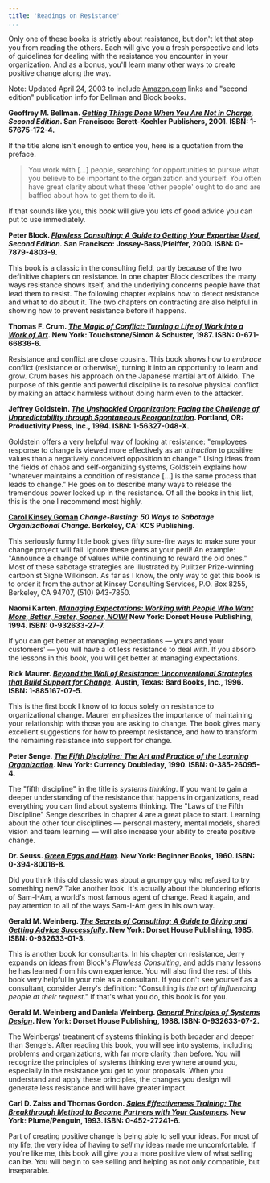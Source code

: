 ```yaml
---
title: 'Readings on Resistance'
...
```


Only one of these books is strictly about resistance,
but don't let that stop you from reading the others.
Each will give you a fresh perspective and lots of guidelines
for dealing with the resistance you encounter in your organization.
And as a bonus,
you'll learn many other ways to create positive change along the way.

Note: Updated April 24, 2003 to include
[Amazon.com](http://www.amazon.com/exec/obidos/redirect-home/dalehemery-20)
links and "second edition" publication info for Bellman and Block books.   

**Geoffrey M. Bellman.
<em><a href="http://www.amazon.com/exec/obidos/ASIN/1576751724/dalehemery-20">Getting Things Done When You Are Not in Charge</a>, Second Edition</em>.
San Francisco: Berett-Koehler Publishers, 2001.
ISBN: 1-57675-172-4.**

If the title alone isn't enough to entice you,
here is a quotation from the preface.

  > You work with [...] people,
    searching for opportunities to pursue
    what you believe to be important
    to the organization and yourself.
    You often have great clarity
    about what these 'other people' ought to do
    and are baffled about how to get them to do it.

If that sounds like you, this book will give you lots of good advice you can put to use immediately.   

**Peter Block. <em><a href="http://www.amazon.com/exec/obidos/ASIN/0787948039/dalehemery-20">Flawless Consulting: A Guide to Getting Your Expertise Used</a>, Second Edition.</em> San Francisco: Jossey-Bass/Pfeiffer, 2000. ISBN: 0-7879-4803-9.**

This book is a classic in the consulting field,
partly because of the two definitive chapters on resistance.
In one chapter Block describes the many ways resistance shows itself,
and the underlying concerns people have that lead them to resist.
The following chapter explains how to detect resistance and what to do about it.
The two chapters on contracting are also helpful in showing how to prevent resistance before it happens.   

**Thomas F. Crum. <em><a href="http://www.amazon.com/exec/obidos/ASIN/0671668366/dalehemery-20">The Magic of Conflict: Turning a Life of Work into a Work of Art</a></em>. New York: Touchstone/Simon &amp; Schuster, 1987. ISBN: 0-671-66836-6.**

Resistance and conflict are close cousins.
This book shows how to <em>embrace</em> conflict (resistance or otherwise),
turning it into an opportunity to learn and grow.
Crum bases his approach on the Japanese martial art of Aikido.
The purpose of this gentle and powerful discipline is to resolve physical conflict by making an attack harmless without doing harm even to the attacker.   

**Jeffrey Goldstein. <em><a href="http://www.amazon.com/exec/obidos/ASIN/156327048X/dalehemery-20">The Unshackled Organization: Facing the Challenge of Unpredictability through Spontaneous Reorganization</a></em>. Portland, OR: Productivity Press, Inc., 1994. ISBN: 1-56327-048-X.**


Goldstein offers a very helpful way of looking at resistance:
"employees response to change is viewed more effectively as an <em>attraction</em> to positive values than a negatively conceived opposition to change."
Using ideas from the fields of chaos and self-organizing systems,
Goldstein explains how "whatever maintains a condition of resistance [...] is the same process that leads to change."
He goes on to describe many ways to release the tremendous power locked up in the resistance.
Of all the books in this list, this is the one I recommend most highly.   

**<a href="http://www.amazon.com/exec/obidos/external-search?tag=dalehemery-20&amp;keyword=Carol%20Kinsey%20Goman&amp;mode=books">Carol Kinsey Goman</a> <em>Change-Busting: 50 Ways to Sabotage Organizational Change</em>. Berkeley, CA: KCS Publishing.**

This seriously funny little book gives fifty sure-fire ways to make sure your change project will fail.
Ignore these gems at your peril!
An example:
"Announce a change of values while continuing to reward the old ones."
Most of these sabotage strategies are illustrated by Pulitzer Prize-winning cartoonist Signe Wilkinson.
As far as I know,
the only way to get this book is to order it from the author at Kinsey Consulting Services, P.O. Box 8255, Berkeley, CA 94707, (510) 943-7850.   

**Naomi Karten. <em><a href="http://www.amazon.com/exec/obidos/ASIN/0932633277/dalehemery-20">Managing Expectations: Working with People Who Want More, Better, Faster, Sooner, NOW!</a></em> New York: Dorset House Publishing, 1994. ISBN: 0-932633-27-7.**

If you can get better at managing expectations
&#8212;
yours and your customers'
&#8212;
you will have a lot less resistance to deal with.
If you absorb the lessons in this book,
you will get better at managing expectations.   

**Rick Maurer. <em><a href="http://www.amazon.com/exec/obidos/ASIN/1885167075/dalehemery-20">Beyond the Wall of Resistance: Unconventional Strategies that Build Support for Change</a></em>. Austin, Texas: Bard Books, Inc., 1996. ISBN: 1-885167-07-5.**

This is the first book I know of to focus solely on resistance to organizational change.
Maurer emphasizes the importance of maintaining your relationship with those you are asking to change.
The book gives many excellent suggestions for how to preempt resistance,
and how to transform the remaining resistance into support for change.   

**Peter Senge. <em><a href="http://www.amazon.com/exec/obidos/ASIN/0385260954/dalehemery-20">The Fifth Discipline: The Art and Practice of the Learning Organization</a></em>. New York: Currency Doubleday, 1990. ISBN: 0-385-26095-4.**


The "fifth discipline" in the title is <em>systems thinking</em>.
If you want to gain a deeper understanding of the resistance that happens in organizations,
read everything you can find about systems thinking.
The "Laws of the Fifth Discipline" Senge describes in chapter 4 are a great place to start.
Learning about the other four disciplines &#8212; personal mastery,
mental models,
shared vision and team learning &#8212; will also increase your ability to create positive change.   

**Dr. Seuss. <em><a href="http://www.amazon.com/exec/obidos/ASIN/0394800168/dalehemery-20">Green Eggs and Ham</a>.</em> New York: Beginner Books, 1960. ISBN: 0-394-80016-8.**

Did you think this old classic was about a grumpy guy who refused to try something new?
Take another look.
It's actually about the blundering efforts of Sam-I-Am,
a world's most famous agent of change.
Read it again,
and pay attention to all of the ways Sam-I-Am gets in his own way.   

**Gerald M. Weinberg. <em><a href="http://www.amazon.com/exec/obidos/ASIN/0932633013/dalehemery-20">The Secrets of Consulting: A Guide to Giving and Getting Advice Successfully</a></em>. New York: Dorset House Publishing, 1985. ISBN: 0-932633-01-3.**

This is another book for consultants.
In his chapter on resistance,
Jerry expands on ideas from Block's <em>Flawless Consulting</em>,
and adds many lessons he has learned from his own experience.
You will also find the rest of this book very helpful in your role as a consultant.
If you don't see yourself as a consultant,
consider Jerry's definition: "Consulting is <em>the art of influencing people at their request</em>."
If that's what you do,
this book is for you.   

**Gerald M. Weinberg and Daniela Weinberg. <em><a href="http://www.amazon.com/exec/obidos/ASIN/0932633072/dalehemery-20">General Principles of Systems Design</a></em>. New York: Dorset House Publishing, 1988. ISBN: 0-932633-07-2.**

The Weinbergs' treatment of systems thinking is both broader and deeper than Senge's.
After reading this book,
you will see into systems,
including problems and organizations,
with far more clarity than before.
You will recognize the principles of systems thinking everywhere around you,
especially in the resistance you get to your proposals.
When you understand and apply these principles,
the changes you design will generate less resistance and will have greater impact.   

**Carl D. Zaiss and Thomas Gordon. <em><a href="http://www.amazon.com/exec/obidos/ASIN/0452272416/dalehemery-20">Sales Effectiveness Training: The Breakthrough Method to Become Partners with Your Customers</a></em>. New York: Plume/Penguin, 1993. ISBN: 0-452-27241-6.**

Part of creating positive change is being able to sell your ideas.
For most of my life,
the very idea of having to <em>sell</em> my ideas made me uncomfortable.
If you're like me,
this book will give you a more positive view of what selling can be.
You will begin to see selling and helping as not only compatible,
but inseparable. 
